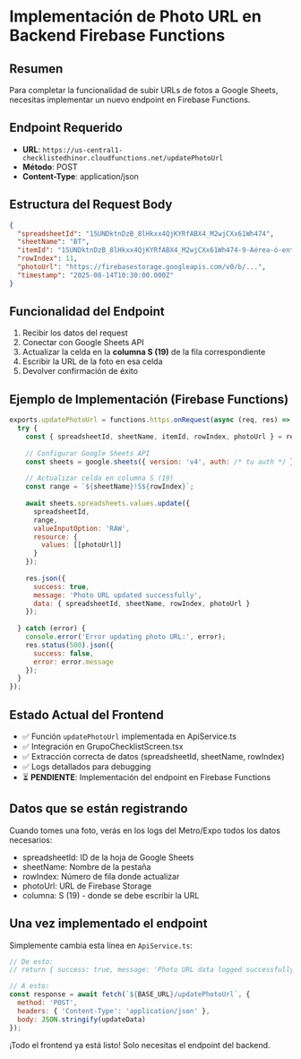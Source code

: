 # Implementación de Photo URL en Backend Firebase Functions

## Resumen
Para completar la funcionalidad de subir URLs de fotos a Google Sheets, necesitas implementar un nuevo endpoint en Firebase Functions.

## Endpoint Requerido
- **URL**: `https://us-central1-checklistedhinor.cloudfunctions.net/updatePhotoUrl`
- **Método**: POST
- **Content-Type**: application/json

## Estructura del Request Body
```json
{
  "spreadsheetId": "15UNDktnDzB_8lHkxx4QjKYRfABX4_M2wjCXx61Wh474",
  "sheetName": "BT",
  "itemId": "15UNDktnDzB_8lHkxx4QjKYRfABX4_M2wjCXx61Wh474-9-Aérea-ó-enterrada",
  "rowIndex": 11,
  "photoUrl": "https://firebasestorage.googleapis.com/v0/b/...",
  "timestamp": "2025-08-14T10:30:00.000Z"
}
```

## Funcionalidad del Endpoint
1. Recibir los datos del request
2. Conectar con Google Sheets API
3. Actualizar la celda en la **columna S (19)** de la fila correspondiente
4. Escribir la URL de la foto en esa celda
5. Devolver confirmación de éxito

## Ejemplo de Implementación (Firebase Functions)
```javascript
exports.updatePhotoUrl = functions.https.onRequest(async (req, res) => {
  try {
    const { spreadsheetId, sheetName, itemId, rowIndex, photoUrl } = req.body;
    
    // Configurar Google Sheets API
    const sheets = google.sheets({ version: 'v4', auth: /* tu auth */ });
    
    // Actualizar celda en columna S (19)
    const range = `${sheetName}!S${rowIndex}`;
    
    await sheets.spreadsheets.values.update({
      spreadsheetId,
      range,
      valueInputOption: 'RAW',
      resource: {
        values: [[photoUrl]]
      }
    });
    
    res.json({ 
      success: true, 
      message: 'Photo URL updated successfully',
      data: { spreadsheetId, sheetName, rowIndex, photoUrl }
    });
    
  } catch (error) {
    console.error('Error updating photo URL:', error);
    res.status(500).json({ 
      success: false, 
      error: error.message 
    });
  }
});
```

## Estado Actual del Frontend
- ✅ Función `updatePhotoUrl` implementada en ApiService.ts
- ✅ Integración en GrupoChecklistScreen.tsx
- ✅ Extracción correcta de datos (spreadsheetId, sheetName, rowIndex)
- ✅ Logs detallados para debugging
- ⏳ **PENDIENTE**: Implementación del endpoint en Firebase Functions

## Datos que se están registrando
Cuando tomes una foto, verás en los logs del Metro/Expo todos los datos necesarios:
- spreadsheetId: ID de la hoja de Google Sheets
- sheetName: Nombre de la pestaña
- rowIndex: Número de fila donde actualizar
- photoUrl: URL de Firebase Storage
- columna: S (19) - donde se debe escribir la URL

## Una vez implementado el endpoint
Simplemente cambia esta línea en `ApiService.ts`:

```javascript
// De esto:
// return { success: true, message: 'Photo URL data logged successfully...' };

// A esto:
const response = await fetch(`${BASE_URL}/updatePhotoUrl`, {
  method: 'POST',
  headers: { 'Content-Type': 'application/json' },
  body: JSON.stringify(updateData)
});
```

¡Todo el frontend ya está listo! Solo necesitas el endpoint del backend.
